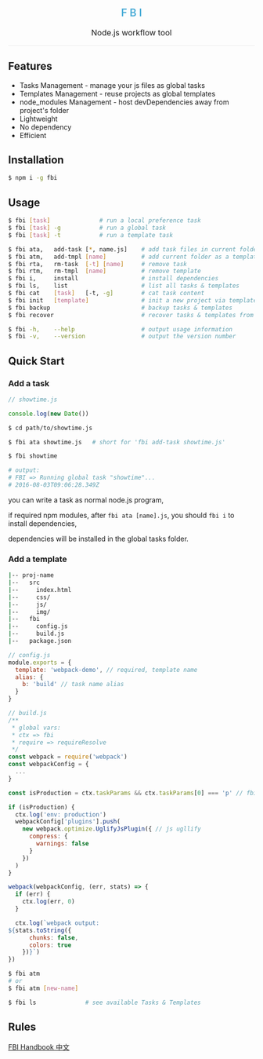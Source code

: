 <div style="text-align:center;border-bottom:1px solid #eaeaea;">
  <h2 style="color:#48abd6;font-weight:600;">F B I</h2>
  <p style="font-size:16px;">Node.js workflow tool</p>
</div>

## Features

* Tasks Management -  manage your js files as global tasks
* Templates Management - reuse projects as global templates
* node_modules Management - host devDependencies away from project's folder
* Lightweight
* No dependency
* Efficient

## Installation

```bash
$ npm i -g fbi
```


## Usage

```bash
$ fbi [task]              # run a local preference task
$ fbi [task] -g           # run a global task
$ fbi [task] -t           # run a template task
```

```bash
$ fbi ata,   add-task [*, name.js]    # add task files in current folder
$ fbi atm,   add-tmpl [name]          # add current folder as a template named [name]
$ fbi rta,   rm-task  [-t] [name]     # remove task
$ fbi rtm,   rm-tmpl  [name]          # remove template
$ fbi i,     install                  # install dependencies
$ fbi ls,    list                     # list all tasks & templates
$ fbi cat    [task]   [-t, -g]        # cat task content
$ fbi init   [template]               # init a new project via template
$ fbi backup                          # backup tasks & templates
$ fbi recover                         # recover tasks & templates from current folder

$ fbi -h,    --help                   # output usage information
$ fbi -v,    --version                # output the version number
```

## Quick Start

### Add a task


```js
// showtime.js

console.log(new Date())
```
```bash
$ cd path/to/showtime.js

$ fbi ata showtime.js   # short for 'fbi add-task showtime.js'
```
```bash
$ fbi showtime

# output:
# FBI => Running global task "showtime"...
# 2016-08-03T09:06:28.349Z
```
you can write a task as normal node.js program,

if required npm modules, after ```fbi ata [name].js```, you should ```fbi i``` to install dependencies,

dependencies will be installed in the global tasks folder.

### Add a template

```bash
|-- proj-name
|--   src
|--     index.html
|--     css/
|--     js/
|--     img/
|--   fbi
|--     config.js
|--     build.js
|--   package.json

```
```js
// config.js
module.exports = {
  template: 'webpack-demo', // required, template name
  alias: {
    b: 'build' // task name alias
  }
}
```
```js
// build.js
/**
 * global vars:
 * ctx => fbi
 * require => requireResolve
 */
const webpack = require('webpack')
const webpackConfig = {
  ...
}

const isProduction = ctx.taskParams && ctx.taskParams[0] === 'p' // fbi build -p

if (isProduction) {
  ctx.log('env: production')
  webpackConfig['plugins'].push(
    new webpack.optimize.UglifyJsPlugin({ // js ugllify
      compress: {
        warnings: false
      }
    })
  )
}

webpack(webpackConfig, (err, stats) => {
  if (err) {
    ctx.log(err, 0)
  }

  ctx.log(`webpack output:
${stats.toString({
      chunks: false,
      colors: true
    })}`)
})
```

```bash
$ fbi atm
# or
$ fbi atm [new-name]
```
```bash
$ fbi ls              # see available Tasks & Templates
```

## Rules

[FBI Handbook 中文](https://neikvon.gitbooks.io/fbi/content/)